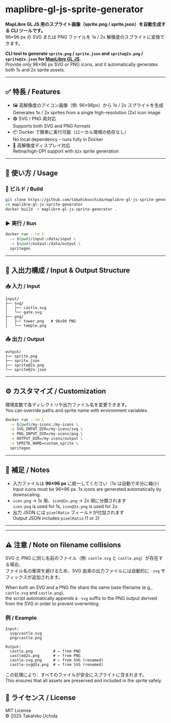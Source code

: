 # maplibre-gl-js-sprite-generator

**MapLibre GL JS 用のスプライト画像（sprite.png / sprite.json）を自動生成する CLI ツールです。**  
96×96 px の SVG または PNG ファイルを 1x / 2x 解像度のスプライトに変換できます。

**CLI tool to generate `sprite.png` / `sprite.json` and `sprite@2x.png` / `sprite@2x.json` for [MapLibre GL JS](https://maplibre.org/).**  
Provide only 96×96 px SVG or PNG icons, and it automatically generates both 1x and 2x sprite assets.


---

## ✅ 特長 / Features

- 🖼️ 高解像度のアイコン画像（例: 96×96px）から 1x / 2x スプライトを生成  
  Generates 1x / 2x sprites from a single high-resolution (2x) icon image
- 🟢 SVG / PNG 両対応  
  Supports both SVG and PNG formats
- 📦 Docker で簡単に実行可能（ローカル環境の依存なし）  
  No local dependency – runs fully in Docker
- 📱 高解像度ディスプレイ対応  
  Retina/high-DPI support with `@2x` sprite generation

---

## 🚀 使い方 / Usage

### 🔨 ビルド / Build

```bash
git clone https://github.com/takahikouchida/maplibre-gl-js-sprite-generator.git
cd maplibre-gl-js-sprite-generator
docker build -t maplibre-gl-js-sprite-generator .
```

### ▶️ 実行 / Run

```bash
docker run --rm \
  -v $(pwd)/input:/data/input \
  -v $(pwd)/output:/data/output \
  spritegen
```

---

## 📁 入出力構成 / Input & Output Structure

### 📥 入力 / Input

```
input/
├── svg/
│   ├── castle.svg
│   └── gate.svg
├── png/
│   ├── tower.png   # 96x96 PNG
│   └── temple.png
```

### 📤 出力 / Output

```
output/
├── sprite.png
├── sprite.json
├── sprite@2x.png
└── sprite@2x.json
```

---

## ⚙️ カスタマイズ / Customization

環境変数で各ディレクトリや出力ファイル名を変更できます。  
You can override paths and sprite name with environment variables.

```bash
docker run --rm \
  -v $(pwd)/my-icons:/my-icons \
  -e SVG_INPUT_DIR=/my-icons/svg \
  -e PNG_INPUT_DIR=/my-icons/png \
  -e OUTPUT_DIR=/my-icons/output \
  -e SPRITE_NAME=custom_sprite \
  spritegen
```

---

## 📌 補足 / Notes

- 入力ファイルは **96×96 px** に統一してください（1x は自動で半分に縮小）  
  Input icons must be 96×96 px. 1x icons are generated automatically by downscaling.
- `icon.png` → 1x 用、`icon@2x.png` → 2x 用に分類されます  
  `icon.png` is used for 1x, `icon@2x.png` is used for 2x
- 出力 JSON には `pixelRatio` フィールドが付加されます  
  Output JSON includes `pixelRatio` (1 or 2)

---

---

## ⚠️ 注意 / Note on filename collisions

SVG と PNG に同じ名前のファイル（例: `castle.svg` と `castle.png`）が存在する場合、  
ファイル名の衝突を避けるため、SVG 由来の出力ファイルには自動的に `-svg` サフィックスが追加されます。

When both an SVG and a PNG file share the same base filename (e.g., `castle.svg` and `castle.png`),  
the script automatically appends a `-svg` suffix to the PNG output derived from the SVG in order to prevent overwriting.

### 例 / Example

```
Input:
  svg/castle.svg
  png/castle.png

Output:
  castle.png         # ← from PNG
  castle@2x.png      # ← from PNG
  castle-svg.png     # ← from SVG (renamed)
  castle-svg@2x.png  # ← from SVG (renamed)
```

この処理により、すべてのファイルが安全にスプライトに含まれます。  
This ensures that all assets are preserved and included in the sprite safely.

## 📄 ライセンス / License

MIT License  
© 2025 Takahiko Uchida